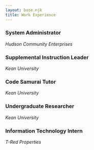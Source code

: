 ```yaml
---
layout: base.njk
title: Work Experience
---
```

### System Administrator
*Hudson Community Enterprises*

### Supplemental Instruction Leader
*Kean University*

### Code Samurai Tutor
*Kean University*

### Undergraduate Researcher
*Kean University*

### Information Technology Intern
*T-Red Properties*